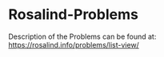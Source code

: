 # Rosalind-Problems
Description of the Problems can be found at: 
https://rosalind.info/problems/list-view/
